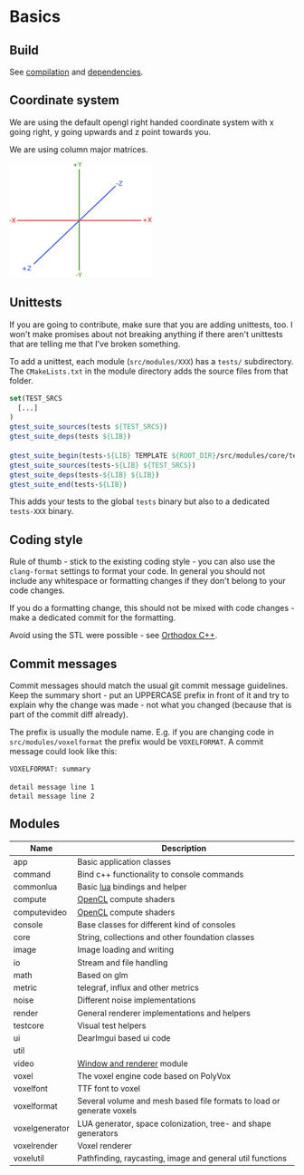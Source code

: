 # Basics

## Build

See [compilation](Compilation.md) and [dependencies](Dependencies.md).

## Coordinate system

We are using the default opengl right handed coordinate system with x going right, y going upwards and z point towards you.

We are using column major matrices.

![image](img/coordinate_system.png)

## Unittests

If you are going to contribute, make sure that you are adding unittests, too. I won't make promises about not breaking anything
if there aren't unittests that are telling me that I've broken something.

To add a unittest, each module (`src/modules/XXX`) has a `tests/` subdirectory. The `CMakeLists.txt` in the module directory adds
the source files from that folder.

```cmake
set(TEST_SRCS
  [...]
)
gtest_suite_sources(tests ${TEST_SRCS})
gtest_suite_deps(tests ${LIB})

gtest_suite_begin(tests-${LIB} TEMPLATE ${ROOT_DIR}/src/modules/core/tests/main.cpp.in)
gtest_suite_sources(tests-${LIB} ${TEST_SRCS})
gtest_suite_deps(tests-${LIB} ${LIB})
gtest_suite_end(tests-${LIB})
```

This adds your tests to the global `tests` binary but also to a dedicated `tests-XXX` binary.

## Coding style

Rule of thumb - stick to the existing coding style - you can also use the `clang-format` settings to format your code. In general
you should not include any whitespace or formatting changes if they don't belong to your code changes.

If you do a formatting change, this should not be mixed with code changes - make a dedicated commit for the formatting.

Avoid using the STL were possible - see [Orthodox C++](https://gist.github.com/bkaradzic/2e39896bc7d8c34e042b).

## Commit messages

Commit messages should match the usual git commit message guidelines. Keep the summary short - put an UPPERCASE prefix in front
of it and try to explain why the change was made - not what you changed (because that is part of the commit diff already).

The prefix is usually the module name. E.g. if you are changing code in `src/modules/voxelformat` the prefix would be `VOXELFORMAT`. A commit message could look like this:

```
VOXELFORMAT: summary

detail message line 1
detail message line 2
```

## Modules

| Name             | Description                                                                |
| ---------------- | -------------------------------------------------------------------------- |
| app              | Basic application classes                                                  |
| command          | Bind c++ functionality to console commands                                 |
| commonlua        | Basic [lua](LUAScript.md) bindings and helper                              |
| compute          | [OpenCL](ComputeShaderTool.md) compute shaders                             |
| computevideo     | [OpenCL](ComputeShaderTool.md) compute shaders                             |
| console          | Base classes for different kind of consoles                                |
| core             | String, collections and other foundation classes                           |
| image            | Image loading and writing                                                  |
| io               | Stream and file handling                                                   |
| math             | Based on glm                                                               |
| metric           | telegraf, influx and other metrics                                         |
| noise            | Different noise implementations                                            |
| render           | General renderer implementations and helpers                               |
| testcore         | Visual test helpers                                                        |
| ui               | DearImgui based ui code                                                    |
| util             |                                                                            |
| video            | [Window and renderer](ShaderTool.md) module                                |
| voxel            | The voxel engine code based on PolyVox                                     |
| voxelfont        | TTF font to voxel                                                          |
| voxelformat      | Several volume and mesh based file formats to load or generate voxels      |
| voxelgenerator   | LUA generator, space colonization, tree- and shape generators              |
| voxelrender      | Voxel renderer                                                             |
| voxelutil        | Pathfinding, raycasting, image and general util functions                  |
